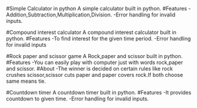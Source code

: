 #Simple Calculator in python
A simple calculator built in python.
#Features 
-Addition,Subtraction,Multiplication,Division.
-Error handling for invalid inputs.



#Compound interest calculator
A compound interest calculator built in python.
#Features
-To find interest for the given time period.
-Error handling for invalid inputs


#Rock paper and scissor game
A Rock,paper and scissor built in python.
#Features 
-You can easily play with computer just with words rock,paper and scissor.
#About
-The winner is decided on certain rules like rock crushes scissor,scissor cuts paper and paper covers rock.If both choose same means tie.




#Countdown timer
A countdown timer built in python.
#Features 
-It provides countdown to given time.
-Error handling for invalid inputs.


